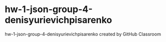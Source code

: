 # hw-1-json-group-4-denisyurievichpisarenko
hw-1-json-group-4-denisyurievichpisarenko created by GitHub Classroom
